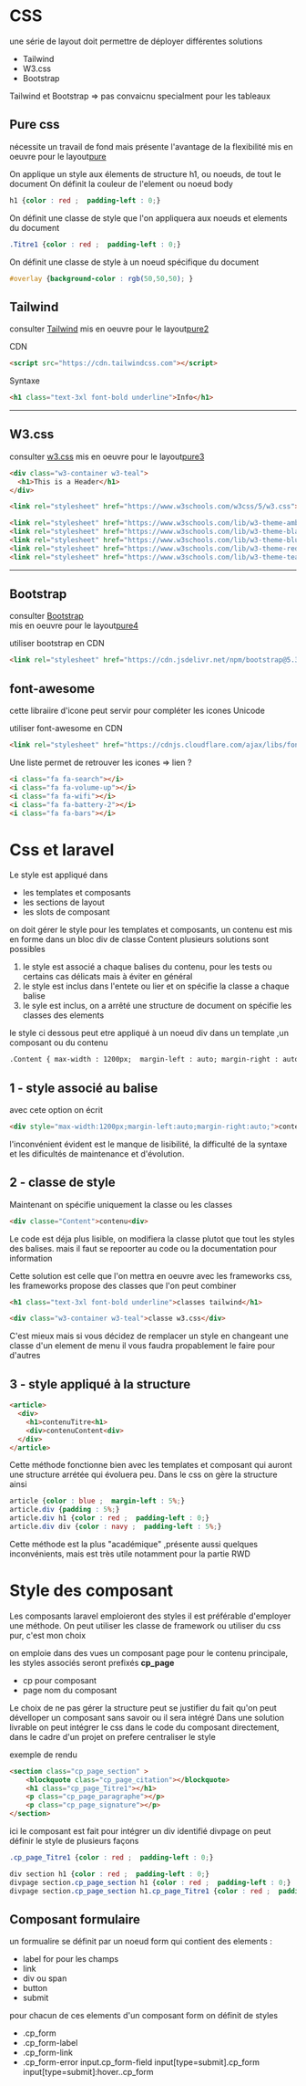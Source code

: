 # CSS

une série de layout doit permettre de déployer différentes solutions

- Tailwind
- W3.css
- Bootstrap

Tailwind et Bootstrap => pas convaicnu specialment pour les tableaux

## Pure css
nécessite un travail de fond mais présente l'avantage de la flexibilité
mis en oeuvre pour le layout[pure](../srcLaravel/resources/views/layouts/pure.blade.php)

On applique un style aux élements de structure h1, ou noeuds, de tout le document
On définit la couleur de l'element ou noeud body
```css
h1 {color : red ;  padding-left : 0;}

```
On définit une classe de style que l'on appliquera aux noeuds et elements du document
```css
.Titre1 {color : red ;  padding-left : 0;}
```

On définit une classe de style à un noeud spécifique du document
```css
#overlay {background-color : rgb(50,50,50); }
```


## Tailwind
consulter [Tailwind](https://tailwindcss.com/)
mis en oeuvre pour le layout[pure2](../srcLaravel/resources/views/layouts/pure2.blade.php)

CDN 
```html
<script src="https://cdn.tailwindcss.com"></script>
```
Syntaxe
```html
<h1 class="text-3xl font-bold underline">Info</h1>
```

---
## W3.css
consulter [w3.css](https://www.w3schools.com/w3css/w3css_intro.asp)
mis en oeuvre pour le layout[pure3](../srcLaravel/resources/views/layouts/pure3.blade.php)

```html
<div class="w3-container w3-teal">
  <h1>This is a Header</h1>
</div>

```

```html
<link rel="stylesheet" href="https://www.w3schools.com/w3css/5/w3.css">

<link rel="stylesheet" href="https://www.w3schools.com/lib/w3-theme-amber.css">
<link rel="stylesheet" href="https://www.w3schools.com/lib/w3-theme-black.css">
<link rel="stylesheet" href="https://www.w3schools.com/lib/w3-theme-blue.css">
<link rel="stylesheet" href="https://www.w3schools.com/lib/w3-theme-red.css">
<link rel="stylesheet" href="https://www.w3schools.com/lib/w3-theme-teal.css">
```


---
## Bootstrap
consulter [Bootstrap](https://getbootstrap.com/docs/3.3/getting-started/)  
mis en oeuvre pour le layout[pure4](../srcLaravel/resources/views/layouts/pure4.blade.php)

utiliser bootstrap en CDN
```html
<link rel="stylesheet" href="https://cdn.jsdelivr.net/npm/bootstrap@5.3.7/dist/css/bootstrap.min.css">
```

## font-awesome
cette libraiire d'icone peut servir pour compléter les icones Unicode

utiliser font-awesome en CDN
```html
<link rel="stylesheet" href="https://cdnjs.cloudflare.com/ajax/libs/font-awesome/4.7.0/css/font-awesome.min.css">
```

Une liste permet de retrouver les icones => lien ?
```html
<i class="fa fa-search"></i>
<i class="fa fa-volume-up"></i>
<i class="fa fa-wifi"></i>
<i class="fa fa-battery-2"></i>
<i class="fa fa-bars"></i>
```

# Css et laravel

Le style est appliqué dans 
- les templates et composants
- les sections de layout
- les slots de composant

on doit gérer le style pour les templates et composants, un contenu est mis en forme dans un bloc div de classe Content
plusieurs solutions sont possibles

1. le style est associé a chaque balises du contenu, pour les tests ou certains cas délicats mais à éviter en général
2. le style est inclus dans l'entete ou  lier et on spécifie la classe a chaque balise
3. le syle est inclus, on a arrêté une structure de document on spécifie les classes des elements

le style ci dessous peut etre appliqué à un noeud div dans un template ,un composant ou du contenu
```html
.Content { max-width : 1200px;  margin-left : auto; margin-right : auto;}
```
## 1 - style associé au balise
avec cete option on écrit
```html
<div style="max-width:1200px;margin-left:auto;margin-right:auto;">contenu<div>
```
l'inconvénient évident est le manque de lisibilité, la difficulté de la syntaxe et les dificultés de maintenance et d'évolution.

## 2 - classe de style
Maintenant on spécifie uniquement la classe ou les classes

```html
<div classe="Content">contenu<div>
```
Le code est déja plus lisible, on modifiera la classe plutot que tout les styles des balises. mais il faut se repoorter au code ou la documentation pour information

Cette solution est celle que l'on mettra en oeuvre avec les frameworks css, les frameworks propose des classes que l'on peut combiner
```html
<h1 class="text-3xl font-bold underline">classes tailwind</h1>

<div class="w3-container w3-teal">classe w3.css</div>
```

C'est mieux mais si vous décidez de remplacer un style en changeant une classe d'un element de menu il vous faudra propablement le faire pour d'autres

## 3 - style appliqué à la structure

```html
<article>
  <div>
    <h1>contenuTitre<h1>
    <div>contenuContent<div>
  </div>
</article>
```
Cette méthode fonctionne bien avec les templates et composant qui auront une structure arrétée qui évoluera peu.
Dans le css on gère la structure ainsi
```css
article {color : blue ;  margin-left : 5%;}
article.div {padding : 5%;}
article.div h1 {color : red ;  padding-left : 0;}
article.div div {color : navy ;  padding-left : 5%;}
```

Cette méthode est la plus "académique" ,présente aussi quelques inconvénients, mais est très utile notamment pour la partie RWD

# Style des composant

Les composants laravel emploieront des styles il est préférable d'employer une méthode.
On peut utiliser les classe de framework ou utiliser du css pur, c'est mon choix 

on emploie dans des vues un composant page pour le contenu principale, les styles associés seront prefixés **cp_page**
- cp pour composant
- page nom du composant

Le choix de ne pas gérer la structure peut se justifier du fait qu'on peut dévelloper un composant sans savoir ou il sera intégré
Dans une solution livrable on peut intégrer le css dans le code du composant directement, dans le cadre d'un projet on prefere centraliser le style

exemple de rendu
```html
<section class="cp_page_section" >
	<blockquote class="cp_page_citation"></blockquote>
	<h1 class="cp_page_Titre1"></h1>
	<p class="cp_page_paragraphe"></p>
	<p class="cp_page_signature"></p>
</section>
```

ici le composant est fait pour intégrer un div identifié divpage
on peut définir le style de plusieurs façons
```css
.cp_page_Titre1 {color : red ;  padding-left : 0;}

div section h1 {color : red ;  padding-left : 0;}
divpage section.cp_page_section h1 {color : red ;  padding-left : 0;}
divpage section.cp_page_section h1.cp_page_Titre1 {color : red ;  padding-left : 0;}
```

## Composant formulaire
un formualire se définit par un noeud form qui contient des elements :
- label for pour les champs 
- link
- div ou span
- button
- submit

pour chacun de ces elements d'un composant form on définit de styles
- .cp_form
- .cp_form-label
- .cp_form-link
- .cp_form-error
input.cp_form-field
input[type=submit].cp_form
input[type=submit]:hover..cp_form



